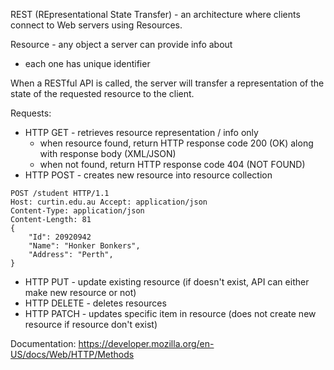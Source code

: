 REST (REpresentational State Transfer) - an architecture where clients connect to Web servers using Resources.

Resource - any object a server can provide info about
- each one has unique identifier

When a RESTful API is called, the server will transfer a representation of the state of the requested resource to the client.

Requests:
- HTTP GET - retrieves resource representation / info only
	- when resource found, return HTTP response code 200 (OK) along with response body (XML/JSON)
	- when not found, return HTTP response code 404 (NOT FOUND)
- HTTP POST - creates new resource into resource collection
```HTTP
POST /student HTTP/1.1
Host: curtin.edu.au Accept: application/json
Content-Type: application/json
Content-Length: 81
{
	"Id": 20920942
	"Name": "Honker Bonkers",
	"Address": "Perth",
}
```
- HTTP PUT - update existing resource (if doesn't exist, API can either make new resource or not)
- HTTP DELETE - deletes resources
- HTTP PATCH - updates specific item in resource (does not create new resource if resource don't exist)

Documentation:
https://developer.mozilla.org/en-US/docs/Web/HTTP/Methods